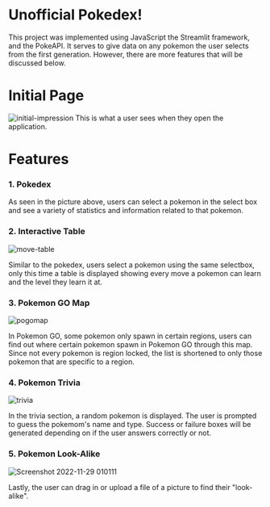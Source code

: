 # Unofficial Pokedex!
This project was implemented using JavaScript the Streamlit framework, and the PokeAPI. It serves to give data on any pokemon the user selects from the first generation. However, there are more features that will be discussed below.

# Initial Page
![initial-impression](https://user-images.githubusercontent.com/118576766/204449239-59dda992-0fa3-4e78-9901-3ad7803ad075.jpg)
This is what a user sees when they open the application.

# Features
### 1. Pokedex
  
  As seen in the picture above, users can select a pokemon in the select box and see a variety of statistics and information related to that pokemon.
  
### 2. Interactive Table
![move-table](https://user-images.githubusercontent.com/118576766/204449922-e58704fb-ba57-4edf-90ea-4969c9b02603.jpg)

  Similar to the pokedex, users select a pokemon using the same selectbox, only this time a table is displayed showing every move a pokemon can learn and the level they learn it at.
  
### 3. Pokemon GO Map
![pogomap](https://user-images.githubusercontent.com/118576766/204450277-3880b15c-9a29-4742-a624-4610c39f2a87.jpg)

  In Pokemon GO, some pokemon only spawn in certain regions, users can find out where certain pokemon spawn in Pokemon GO through this map. Since not every pokemon is region locked, the list is shortened to only those pokemon that are specific to a region.

### 4. Pokemon Trivia
![trivia](https://user-images.githubusercontent.com/118576766/204450545-1bdf4dff-cefd-4b9a-9a26-135b553f83e7.jpg)

  In the trivia section, a random pokemon is displayed. The user is prompted to guess the pokemom's name and type. Success or failure boxes will be generated depending on if the user answers correctly or not.
  
 ### 5. Pokemon Look-Alike
 ![Screenshot 2022-11-29 010111](https://user-images.githubusercontent.com/118576766/204451021-a0814c88-89d8-4953-92d4-3a04226a0048.jpg)

  Lastly, the user can drag in or upload a file of a picture to find their "look-alike".
 

